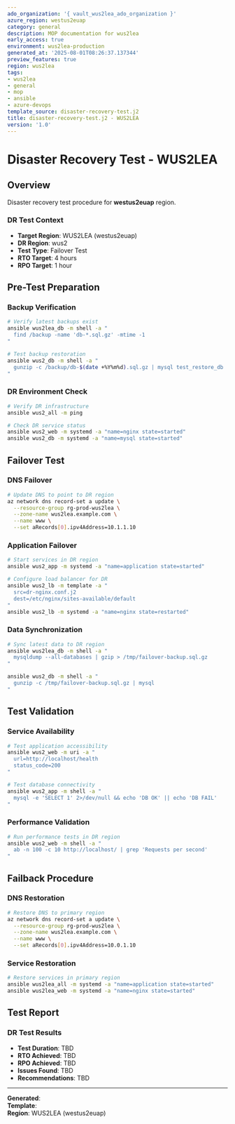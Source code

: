 ```yaml
---
ado_organization: '{ vault_wus2lea_ado_organization }'
azure_region: westus2euap
category: general
description: MOP documentation for wus2lea
early_access: true
environment: wus2lea-production
generated_at: '2025-08-01T08:26:37.137344'
preview_features: true
region: wus2lea
tags:
- wus2lea
- general
- mop
- ansible
- azure-devops
template_source: disaster-recovery-test.j2
title: disaster-recovery-test.j2 - WUS2LEA
version: '1.0'
---
```



# Disaster Recovery Test - WUS2LEA

## Overview

Disaster recovery test procedure for **westus2euap** region.

### DR Test Context

- **Target Region**: WUS2LEA (westus2euap)
- **DR Region**: wus2
- **Test Type**: Failover Test
- **RTO Target**: 4 hours
- **RPO Target**: 1 hour

## Pre-Test Preparation

### Backup Verification
```bash
# Verify latest backups exist
ansible wus2lea_db -m shell -a "
  find /backup -name 'db-*.sql.gz' -mtime -1
"

# Test backup restoration
ansible wus2_db -m shell -a "
  gunzip -c /backup/db-$(date +%Y%m%d).sql.gz | mysql test_restore_db
"
```

### DR Environment Check
```bash
# Verify DR infrastructure
ansible wus2_all -m ping

# Check DR service status
ansible wus2_web -m systemd -a "name=nginx state=started"
ansible wus2_db -m systemd -a "name=mysql state=started"
```

## Failover Test

### DNS Failover
```bash
# Update DNS to point to DR region
az network dns record-set a update \
  --resource-group rg-prod-wus2lea \
  --zone-name wus2lea.example.com \
  --name www \
  --set aRecords[0].ipv4Address=10.1.1.10
```

### Application Failover
```bash
# Start services in DR region
ansible wus2_app -m systemd -a "name=application state=started"

# Configure load balancer for DR
ansible wus2_lb -m template -a "
  src=dr-nginx.conf.j2
  dest=/etc/nginx/sites-available/default
"
ansible wus2_lb -m systemd -a "name=nginx state=restarted"
```

### Data Synchronization
```bash
# Sync latest data to DR region
ansible wus2lea_db -m shell -a "
  mysqldump --all-databases | gzip > /tmp/failover-backup.sql.gz
"

ansible wus2_db -m shell -a "
  gunzip -c /tmp/failover-backup.sql.gz | mysql
"
```

## Test Validation

### Service Availability
```bash
# Test application accessibility
ansible wus2_web -m uri -a "
  url=http://localhost/health
  status_code=200
"

# Test database connectivity
ansible wus2_app -m shell -a "
  mysql -e 'SELECT 1' 2>/dev/null && echo 'DB OK' || echo 'DB FAIL'
"
```

### Performance Validation
```bash
# Run performance tests in DR region
ansible wus2_web -m shell -a "
  ab -n 100 -c 10 http://localhost/ | grep 'Requests per second'
"
```

## Failback Procedure

### DNS Restoration
```bash
# Restore DNS to primary region
az network dns record-set a update \
  --resource-group rg-prod-wus2lea \
  --zone-name wus2lea.example.com \
  --name www \
  --set aRecords[0].ipv4Address=10.0.1.10
```

### Service Restoration
```bash
# Restore services in primary region
ansible wus2lea_all -m systemd -a "name=application state=started"
ansible wus2lea_web -m systemd -a "name=nginx state=started"
```

## Test Report

### DR Test Results
- **Test Duration**: TBD
- **RTO Achieved**: TBD
- **RPO Achieved**: TBD
- **Issues Found**: TBD
- **Recommendations**: TBD

---

**Generated**:   
**Template**:   
**Region**: WUS2LEA (westus2euap)